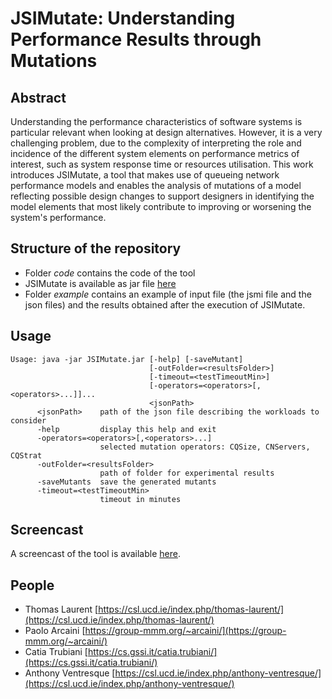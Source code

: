 # JSIMutate: Understanding Performance Results through Mutations

## Abstract
Understanding the performance characteristics of software systems is particular relevant when looking at design alternatives. However, it is a very challenging problem, due to the complexity of interpreting the role and incidence of the different system elements on performance metrics of interest, such as system response time or resources utilisation. This work introduces JSIMutate, a tool that makes use of queueing network performance models and enables the analysis of mutations of a model reflecting possible design changes to support designers in identifying the model elements that most likely contribute to improving or worsening the system's performance.

## Structure of the repository
* Folder *code* contains the code of the tool
* JSIMutate is available as jar file [here](https://github.com/ucd-csl/JSIMutate/raw/code/JSIMutate.jar)
* Folder *example* contains an example of input file (the jsmi file and the json files) and the results obtained after the execution of JSIMutate.

## Usage
```
Usage: java -jar JSIMutate.jar [-help] [-saveMutant]
                               [-outFolder=<resultsFolder>]
                               [-timeout=<testTimeoutMin>]
                               [-operators=<operators>[,<operators>...]]...
                               <jsonPath>
      <jsonPath>    path of the json file describing the workloads to consider
      -help         display this help and exit
      -operators=<operators>[,<operators>...]
                    selected mutation operators: CQSize, CNServers, CQStrat
      -outFolder=<resultsFolder>
                    path of folder for experimental results
      -saveMutants  save the generated mutants
      -timeout=<testTimeoutMin>
                    timeout in minutes
```

## Screencast
A screencast of the tool is available [here](https://drive.google.com/file/d/13Kca-AOXYmU4Ol_agFdsZaAmALQ-ZrVR/view?usp=sharing).

## People
* Thomas Laurent [https://csl.ucd.ie/index.php/thomas-laurent/](https://csl.ucd.ie/index.php/thomas-laurent/)
* Paolo Arcaini [https://group-mmm.org/~arcaini/](https://group-mmm.org/~arcaini/)
* Catia Trubiani [https://cs.gssi.it/catia.trubiani/](https://cs.gssi.it/catia.trubiani/)
* Anthony Ventresque [https://csl.ucd.ie/index.php/anthony-ventresque/](https://csl.ucd.ie/index.php/anthony-ventresque/)
